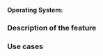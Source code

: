**Operating System:** <!--[Windows? macOS? Linux? All?] (write it after the > symbol) -->

### Description of the feature

<!-- Please describe your feature with details, ideally with how it can be done.
- Also, if the feature is UI-related, add screenshots, mockups or videos;
- if it requests implementing some standard or API, link the relevant resources;
- but if you have a patch, so: https://developer.gimp.org/core/submit-patch/ -->

### Use cases

<!-- Explain the use cases or problems to solve.
If you are unsure, probably you should first discuss with the community in
forums or talk with the devs at IRC: https://www.gimp.org/discuss.html -->

